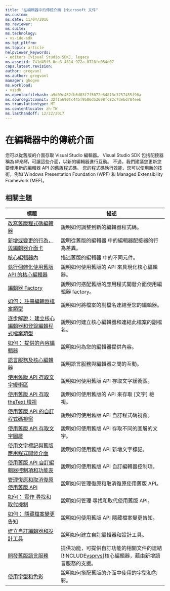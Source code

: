 ```yaml
---
title: "在編輯器中的傳統介面 |Microsoft 文件"
ms.custom: 
ms.date: 11/04/2016
ms.reviewer: 
ms.suite: 
ms.technology:
- vs-ide-sdk
ms.tgt_pltfrm: 
ms.topic: article
helpviewer_keywords:
- editors [Visual Studio SDK], legacy
ms.assetid: 741d45f5-0ea3-4614-972a-8728fe054e07
caps.latest.revision: 
author: gregvanl
ms.author: gregvanl
manager: ghogen
ms.workload:
- vssdk
ms.openlocfilehash: a9d09c452fb6d03f7f5072e34813c3757455f96a
ms.sourcegitcommit: 32f1a690fc445f9586d53698fc82c7debd784eeb
ms.translationtype: MT
ms.contentlocale: zh-TW
ms.lasthandoff: 12/22/2017
---
```

# <a name="legacy-interfaces-in-the-editor"></a>在編輯器中的傳統介面
您可以從舊版的介面存取 Visual Studio 編輯器。 Visual Studio SDK 包括配接器稱為*填充碼*，可讓這些介面，以新的編輯器進行互動。 不過，我們建議您更新您要使用新的編輯器 API 的舊版程式碼。 您的程式碼執行效能，您可以使用新的技術，例如 Windows Presentation Foundation (WPF) 和 Managed Extensibility Framework (MEF)。  
  
## <a name="related-topics"></a>相關主題  
  
|標題|描述|  
|-----------|-----------------|  
|[改寫舊版程式碼編輯器](../extensibility/adapting-legacy-code-to-the-editor.md)|說明如何調整到新的編輯器程式碼。|  
|[新增或變更的行為，與編輯器介面卡](../extensibility/new-or-changed-behavior-with-editor-adapters.md)|說明從舊版的編輯器 中的編輯器配接器的行為差異。|  
|[核心編輯器內](../extensibility/inside-the-core-editor.md)|描述舊版的編輯器 中的不同元件。|  
|[執行個體化使用舊版 API 的核心編輯器](../extensibility/instantiating-the-core-editor-by-using-the-legacy-api.md)|說明如何使用舊版的 API 來具現化核心編輯器。|  
|[編輯器 Factory](../extensibility/editor-factories.md)|說明如何搭配舊版的應用程式開發介面使用編輯器 factory。|  
|[如何： 註冊編輯器檔案類型](../extensibility/how-to-register-editor-file-types.md)|說明如何將檔案的副檔名連結至您的編輯器。|  
|[逐步解說： 建立核心編輯器和登錄編輯程式檔案類型](../extensibility/walkthrough-creating-a-core-editor-and-registering-an-editor-file-type.md)|說明如何建立核心編輯器和連結此檔案的副檔名。|  
|[如何： 提供的內容編輯器](../extensibility/how-to-provide-context-for-editors.md)|說明如何為您的編輯器提供內容。|  
|[語言服務及核心編輯器](../extensibility/language-services-and-the-core-editor.md)|說明語言服務與編輯器之間的互動。|  
|[使用舊版 API 存取文字緩衝區](../extensibility/accessing-the-text-buffer-by-using-the-legacy-api.md)|說明如何使用舊版 API 存取文字緩衝區。|  
|[使用舊版 API 存取 theText 檢視](../extensibility/accessing-thetext-view-by-using-the-legacy-api.md)|說明如何使用舊版的 API 來存取 [文字] 檢視。|  
|[使用舊版 API 的自訂程式碼視窗](../extensibility/customizing-code-windows-by-using-the-legacy-api.md)|說明如何使用舊版 API 自訂程式碼視窗。|  
|[使用舊版 API 存取文字圖層](../extensibility/accessing-text-layers-by-using-the-legacy-api.md)|說明如何使用舊版 API 存取不同的圖層的文字。|  
|[使用文字標記與舊版應用程式開發介面](../extensibility/using-text-markers-with-the-legacy-api.md)|說明如何使用舊版 API 新增文字標記。|  
|[使用舊版 API 自訂編輯器控制項和功能表](../extensibility/customizing-editor-controls-and-menus-by-using-the-legacy-api.md)|說明如何使用舊版 API 自訂編輯器控制項。|  
|[管理復原和取消復原使用舊版 API](../extensibility/managing-undo-and-redo-by-using-the-legacy-api.md)|說明如何管理復原和取消復原使用舊版 API。|  
|[如何： 實作 尋找和取代機制](../extensibility/how-to-implement-the-find-and-replace-mechanism.md)|說明如何管理 尋找和取代使用舊版 API。|  
|[如何： 隱藏檔案變更告知](../extensibility/how-to-suppress-file-change-notifications.md)|說明如何使用舊版 API 隱藏檔案變更告知。|  
|[建立自訂編輯器和設計工具](../extensibility/creating-custom-editors-and-designers.md)|說明如何建立自訂編輯器和設計工具。|  
|[開發舊版語言服務](../extensibility/internals/developing-a-legacy-language-service.md)|提供功能，可提供自訂功能的相關文件的連結[!INCLUDE[vsprvs](../code-quality/includes/vsprvs_md.md)]核心編輯器，藉由新增語言服務的支援。|  
|[使用字型和色彩](../extensibility/using-fonts-and-colors.md)|說明如何搭配舊版的介面中使用的字型和色彩。|